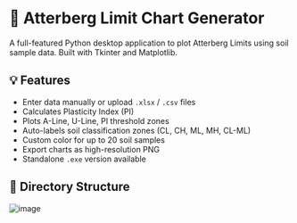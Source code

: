# 🧪 Atterberg Limit Chart Generator

A full-featured Python desktop application to plot Atterberg Limits using soil sample data. Built with Tkinter and Matplotlib.  

## 💡 Features

- Enter data manually or upload `.xlsx` / `.csv` files
- Calculates Plasticity Index (PI)
- Plots A-Line, U-Line, PI threshold zones
- Auto-labels soil classification zones (CL, CH, ML, MH, CL-ML)
- Custom color for up to 20 soil samples
- Export charts as high-resolution PNG
- Standalone `.exe` version available

## 📂 Directory Structure
![image](https://github.com/user-attachments/assets/7916a3f4-661f-4fae-90c8-30990a5fff57)

